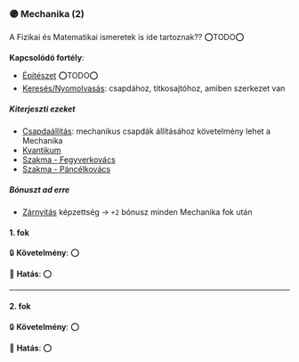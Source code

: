 ### 🟣 Mechanika (2)

A Fizikai és Matematikai ismeretek is ide tartoznak?? ⭕TODO⭕

**Kapcsolódó fortély**:

- [Építészet](epiteszet.md) ⭕TODO⭕
- [Keresés/Nyomolvasás](kereses_nyomolvasas.md): csapdához, titkosajtóhoz, amiben szerkezet van

##### Kiterjeszti ezeket

- [Csapdaállítás](../kepzettsegek.szekunder/csapdaallitas.md): mechanikus csapdák állításához követelmény lehet a Mechanika
- [Kvantikum](../kepzettsegek.szekunder/kvantikum.md)
- [Szakma - Fegyverkovács](../kepzettsegek.szekunder/szakma.md)
- [Szakma - Páncélkovács](../kepzettsegek.szekunder/szakma.md)


##### Bónuszt ad erre

- [Zárnyitás](../kepzettsegek.szekunder/zarnyitas.md) képzettség → `+2` bónusz minden Mechanika fok után

#### 1. fok

🔒 **Követelmény**: ⭕

🌟 **Hatás**: ⭕

---
#### 2. fok

🔒 **Követelmény**: ⭕

🌟 **Hatás**: ⭕
